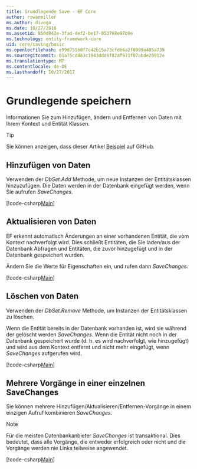 ```yaml
---
title: Grundlegende Save - EF Core
author: rowanmiller
ms.author: divega
ms.date: 10/27/2016
ms.assetid: 850d842e-3fad-4ef2-be17-053768e97b9e
ms.technology: entity-framework-core
uid: core/saving/basic
ms.openlocfilehash: e99d755b8f7c42b15a73cfdb6a2f8999a405a739
ms.sourcegitcommit: 01a75cd483c1943ddd6f82af971f07abde20912e
ms.translationtype: MT
ms.contentlocale: de-DE
ms.lasthandoff: 10/27/2017
---
```

# <a name="basic-save"></a>Grundlegende speichern

Informationen Sie zum Hinzufügen, ändern und Entfernen von Daten mit Ihrem Kontext und Entität Klassen.

> [!TIP]  
> Sie können anzeigen, dass dieser Artikel [Beispiel](https://github.com/aspnet/EntityFramework.Docs/tree/master/samples/core/Saving/Saving/Basics/) auf GitHub.

## <a name="adding-data"></a>Hinzufügen von Daten

Verwenden der *DbSet.Add* Methode, um neue Instanzen der Entitätsklassen hinzuzufügen. Die Daten werden in der Datenbank eingefügt werden, wenn Sie aufrufen *SaveChanges*.

[!code-csharp[Main](../../../samples/core/Saving/Saving/Basics/Sample.cs#Add)]

## <a name="updating-data"></a>Aktualisieren von Daten

EF erkennt automatisch Änderungen an einer vorhandenen Entität, die vom Kontext nachverfolgt wird. Dies schließt Entitäten, die Sie laden/aus der Datenbank Abfragen und Entitäten, die zuvor hinzugefügt und in der Datenbank gespeichert wurden.

Ändern Sie die Werte für Eigenschaften ein, und rufen dann *SaveChanges*.

[!code-csharp[Main](../../../samples/core/Saving/Saving/Basics/Sample.cs#Update)]

## <a name="deleting-data"></a>Löschen von Daten

Verwenden der *DbSet.Remove* Methode, um Instanzen der Entitätsklassen zu löschen.

Wenn die Entität bereits in der Datenbank vorhanden ist, wird sie während der gelöscht werden *SaveChanges*. Wenn die Entität nicht noch in der Datenbank gespeichert wurde (d. h. es wird nachverfolgt, wie hinzugefügt) und wird aus dem Kontext entfernt und nicht mehr eingefügt, wenn *SaveChanges* aufgerufen wird.

[!code-csharp[Main](../../../samples/core/Saving/Saving/Basics/Sample.cs#Remove)]

## <a name="multiple-operations-in-a-single-savechanges"></a>Mehrere Vorgänge in einer einzelnen SaveChanges

Sie können mehrere Hinzufügen/Aktualisieren/Entfernen-Vorgänge in einem einzigen Aufruf kombinieren *SaveChanges*.

> [!NOTE]  
> Für die meisten Datenbankanbieter *SaveChanges* ist transaktional. Dies bedeutet, dass alle Vorgänge, die entweder erfolgreich oder nicht und die Vorgänge werden nie Links teilweise angewendet.

[!code-csharp[Main](../../../samples/core/Saving/Saving/Basics/Sample.cs#MultipleOperations)]
